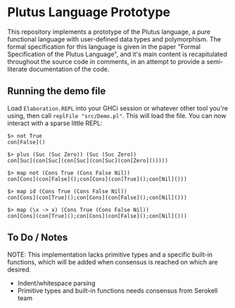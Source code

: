 # Plutus Language Prototype

This repository implements a prototype of the Plutus language, a pure
functional language with user-defined data types and polymorphism. The formal
specification for this language is given in the paper "Formal Specification
of the Plutus Language", and it's main content is recapitulated throughout
the source code in comments, in an attempt to provide a semi-literate
documentation of the code.

## Running the demo file

Load `Elaboration.REPL` into your GHCi session or whatever other tool you're
using, then call `replFile "src/Demo.pl"`. This will load the file. You can
now interact with a sparse little REPL:

    $> not True
    con[False]()
    
    $> plus (Suc (Suc Zero)) (Suc (Suc Zero))
    con[Suc](con[Suc](con[Suc](con[Suc](con[Zero]()))))
    
    $> map not (Cons True (Cons False Nil))
    con[Cons](con[False]();con[Cons](con[True]();con[Nil]()))
    
    $> map id (Cons True (Cons False Nil))
    con[Cons](con[True]();con[Cons](con[False]();con[Nil]()))
    
    $> map (\x -> x) (Cons True (Cons False Nil))
    con[Cons](con[True]();con[Cons](con[False]();con[Nil]()))

## To Do / Notes

NOTE: This implementation lacks primitive types and a specific built-in
functions, which will be added when consensus is reached on which are desired.

- Indent/whitespace parsing
- Primitive types and built-in functions
  needs consensus from Serokell team
